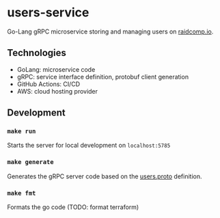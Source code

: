 # users-service

Go-Lang gRPC microservice storing and managing users on [raidcomp.io](raidcomp.io).

## Technologies

- GoLang: microservice code
- gRPC: service interface definition, protobuf client generation
- GitHub Actions: CI/CD
- AWS: cloud hosting provider

## Development

### `make run`

Starts the server for local development on `localhost:5785`

### `make generate`

Generates the gRPC server code based on the [users.proto](/proto/users.proto) definition.

### `make fmt`

Formats the go code (TODO: format terraform)
